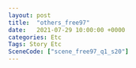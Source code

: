 ```yaml
---
layout: post
title:  "others_free97"
date:   2021-07-29 10:00:00 +0000
categories: Etc
Tags: Story Etc
SceneCode: ["scene_free97_q1_s20"]
---
```

